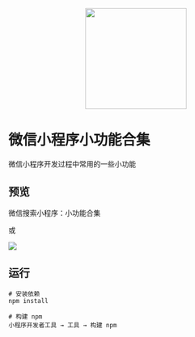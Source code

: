 <p align="center">
<img src="http://cdn.xuanyunet.com/common/images/logo.svg" height="200" />
</p>

# 微信小程序小功能合集

微信小程序开发过程中常用的一些小功能

## 预览

微信搜索小程序：小功能合集

或

<img src="http://cdn.xuanyunet.com/xy_weapp_qrcode.jpg"/>


## 运行
```
# 安装依赖
npm install

# 构建 npm
小程序开发者工具 → 工具 → 构建 npm
```
